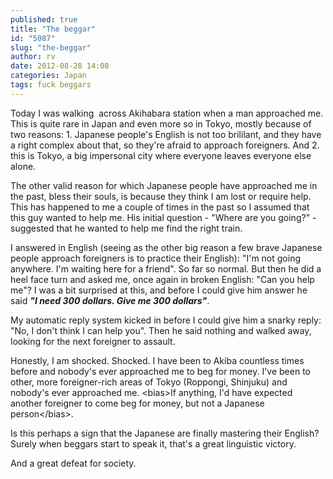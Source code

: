 ```yaml
---
published: true
title: "The beggar"
id: "5087"
slug: "the-beggar"
author: rv
date: 2012-08-28 14:08
categories: Japan
tags: fuck beggars
---
```

Today I was walking  across Akihabara station when a man approached me. This is quite rare in Japan and even more so in Tokyo, mostly because of two reasons: 1. Japanese people's English is not too brililant, and they have a right complex about that, so they're afraid to approach foreigners. And 2. this is Tokyo, a big impersonal city where everyone leaves everyone else alone.

The other valid reason for which Japanese people have approached me in the past, bless their souls, is because they think I am lost or require help. This has happened to me a couple of times in the past so I assumed that this guy wanted to help me. His initial question - "Where are you going?" - suggested that he wanted to help me find the right train.

I answered in English (seeing as the other big reason a few brave Japanese people approach foreigners is to practice their English): "I'm not going anywhere. I'm waiting here for a friend". So far so normal. But then he did a heel face turn and asked me, once again in broken English: "Can you help me"? I was a bit surprised at this, and before I could give him answer he said <em><strong>"I need 300 dollars. Give me 300 dollars"</strong></em>.

My automatic reply system kicked in before I could give him a snarky reply: "No, I don't think I can help you". Then he said nothing and walked away, looking for the next foreigner to assault.

Honestly, I am shocked. Shocked. I have been to Akiba countless times before and nobody's ever approached me to beg for money. I've been to other, more foreigner-rich areas of Tokyo (Roppongi, Shinjuku) and nobody's ever approached me. &lt;bias&gt;If anything, I'd have expected another foreigner to come beg for money, but not a Japanese person&lt;/bias&gt;.

Is this perhaps a sign that the Japanese are finally mastering their English? Surely when beggars start to speak it, that's a great linguistic victory.

And a great defeat for society.

&nbsp;